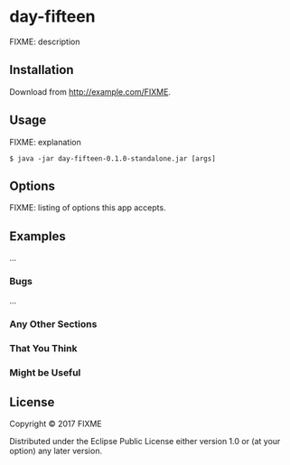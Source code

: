 # day-fifteen

FIXME: description

## Installation

Download from http://example.com/FIXME.

## Usage

FIXME: explanation

    $ java -jar day-fifteen-0.1.0-standalone.jar [args]

## Options

FIXME: listing of options this app accepts.

## Examples

...

### Bugs

...

### Any Other Sections
### That You Think
### Might be Useful

## License

Copyright © 2017 FIXME

Distributed under the Eclipse Public License either version 1.0 or (at
your option) any later version.
